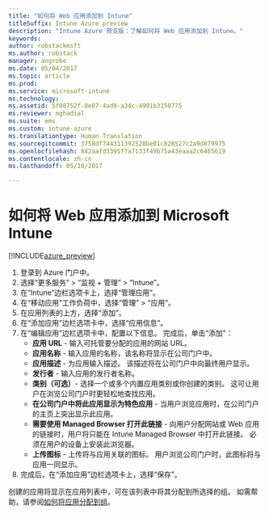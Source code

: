```yaml
---
title: "如何将 Web 应用添加到 Intune"
titleSuffix: Intune Azure preview
description: "Intune Azure 预览版：了解如何将 Web 应用添加到 Intune。"
keywords: 
author: robstackmsft
ms.author: robstack
manager: angrobe
ms.date: 05/04/2017
ms.topic: article
ms.prod: 
ms.service: microsoft-intune
ms.technology: 
ms.assetid: 5f08752f-0e87-4ad9-a34c-4991b3150775
ms.reviewer: mghadial
ms.suite: ems
ms.custom: intune-azure
ms.translationtype: Human Translation
ms.sourcegitcommit: 3758df744311392528be01c826527c2a9d879975
ms.openlocfilehash: 842aafd3395f7a7133f49b75a43eaaa2c6465619
ms.contentlocale: zh-cn
ms.lasthandoff: 05/10/2017

---
```


# <a name="how-to-add-web-apps-to-microsoft-intune"></a>如何将 Web 应用添加到 Microsoft Intune

[!INCLUDE[azure_preview](../includes/azure_preview.md)]

1. 登录到 Azure 门户中。
2. 选择“更多服务” > “监视 + 管理” > “Intune”。
3. 在“Intune”边栏选项卡上，选择“管理应用”。
4. 在“移动应用”工作负荷中，选择“管理” > “应用”。
5. 在应用列表的上方，选择“添加”。
6. 在“添加应用”边栏选项卡中，选择“应用信息”。
7. 在“编辑应用”边栏选项卡中，配置以下信息。 完成后，单击“添加”：
    - **应用 URL** - 输入可托管要分配的应用的网站 URL。
    - **应用名称** - 输入应用的名称，该名称将显示在公司门户中。
    - **应用描述** - 为应用输入描述。 该描述将在公司门户中向最终用户显示。
    - **发行者** - 输入应用的发行者名称。
    - **类别（可选）**- 选择一个或多个内置应用类别或你创建的类别。 这可让用户在浏览公司门户时更轻松地查找应用。
    - **在公司门户中将此应用显示为特色应用** - 当用户浏览应用时，在公司门户的主页上突出显示此应用。
    - **需要使用 Managed Browser 打开此链接** - 向用户分配网站或 Web 应用的链接时，用户将只能在 Intune Managed Browser 中打开此链接。 必须在用户的设备上安装此浏览器。
    - **上传图标** - 上传将与应用关联的图标。 用户浏览公司门户时，此图标将与应用一同显示。
8. 完成后，在“添加应用”边栏选项卡上，选择“保存”。

创建的应用将显示在应用列表中，可在该列表中将其分配到所选择的组。 如需帮助，请参阅[如何将应用分配到组](deploy-apps.md)。
